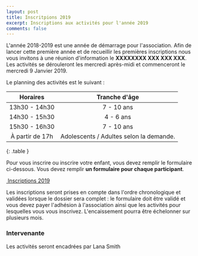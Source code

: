 ```yaml
---
layout: post
title: Inscritpions 2019
excerpt: Inscriptions aux activités pour l'année 2019
comments: false
---
```


L'année 2018-2019 est une année de démarrage pour l'association.
Afin de lancer cette première année et de recueillir les premières inscriptions
nous vous invitons à une réunion d'information le **XXXXXXXX XXX XXX XXX**.
Les activités se dérouleront les mercredi après-midi et commenceront le mercredi
9 Janvier 2019.

Le planning des activités est le suivant :

| Horaires | Tranche d'âge |
|:--------:|:-------------:|
| 13h30 - 14h30 | 7 - 10 ans |
| 14h30 - 15h30 | 4 - 6 ans |
| 15h30 - 16h30 | 7 - 10 ans |
| À partir de 17h | Adolescents / Adultes selon la demande. |
{: .table }

Pour vous inscrire ou inscrire votre enfant, vous devez remplir le
formulaire ci-dessous. Vous devez remplir **un formulaire pour chaque participant**.

<p>
    <a href="#" role="button" class="btn btn-lg btn-success" aria-label="Remove">
        <span class="glyphicon glyphicon-ok" aria-hidden="true"></span>
        <!-- <span class="glyphicon glyphicon-list-alt" aria-hidden="true"></span> -->
        &nbsp;Inscriptions 2019
    </a>
</p>

Les inscriptions seront prises en compte dans l'ordre chronologique et validées
lorsque le dossier sera complet : le formulaire doit
être validé et vous devez payer l'adhésion à l'association ainsi que les activités pour
lesquelles vous vous inscrivez. L'encaissement pourra être échelonner sur plusieurs
mois.


### Intervenante

Les activités seront encadrées par Lana Smith

<script src="//platform.linkedin.com/in.js" type="text/javascript"></script>
<script type="IN/MemberProfile" data-id="https://www.linkedin.com/in/lana-smith/" data-format="inline" data-related="false"></script>

